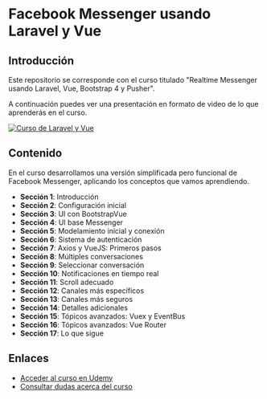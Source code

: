 # Facebook Messenger usando Laravel y Vue

## Introducción

Este repositorio se corresponde con el curso titulado "Realtime Messenger usando Laravel, Vue, Bootstrap 4 y Pusher".

A continuación puedes ver una presentación en formato de video de lo que aprenderás en el curso.

[![Curso de Laravel y Vue](https://udemy-images.udemy.com/course/750x422/1682886_b84f_2.jpg)](https://www.youtube.com/watch?v=20FLu655020)

## Contenido

En el curso desarrollamos una versión simplificada pero funcional de Facebook Messenger, aplicando los conceptos que vamos aprendiendo. 

- **Sección 1**: Introducción
- **Sección 2**: Configuración inicial
- **Sección 3**: UI con BootstrapVue
- **Sección 4**: UI base Messenger
- **Sección 5**: Modelamiento inicial y conexión
- **Sección 6**: Sistema de autenticación
- **Sección 7**: Axios y VueJS: Primeros pasos
- **Sección 8**: Múltiples conversaciones
- **Sección 9**: Seleccionar conversación
- **Sección 10**: Notificaciones en tiempo real
- **Sección 11**: Scroll adecuado
- **Sección 12**: Canales más específicos
- **Sección 13**: Canales más seguros
- **Sección 14**: Detalles adicionales
- **Sección 15**: Tópicos avanzados: Vuex y EventBus
- **Sección 16**: Tópicos avanzados: Vue Router
- **Sección 17**: Lo que sigue

## Enlaces

- [Acceder al curso en Udemy](https://www.udemy.com/realtime-messenger-usando-laravel-vue-bootstrap-pusher/?couponCode=PROMOCION)
- [Consultar dudas acerca del curso](http://m.me/programacionymas)
